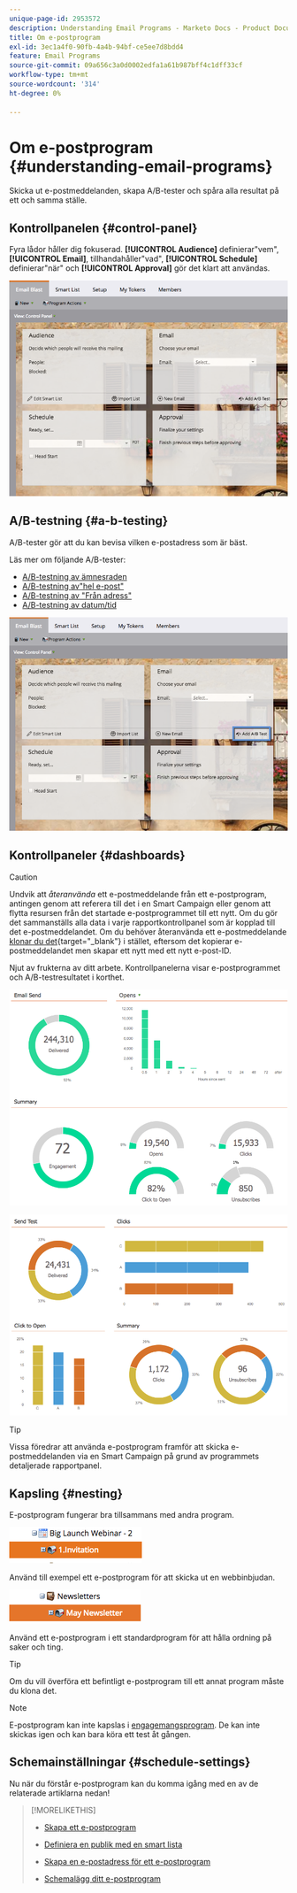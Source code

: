 ```yaml
---
unique-page-id: 2953572
description: Understanding Email Programs - Marketo Docs - Product Documentation
title: Om e-postprogram
exl-id: 3ec1a4f0-90fb-4a4b-94bf-ce5ee7d8bdd4
feature: Email Programs
source-git-commit: 09a656c3a0d0002edfa1a61b987bff4c1dff33cf
workflow-type: tm+mt
source-wordcount: '314'
ht-degree: 0%

---
```


# Om e-postprogram {#understanding-email-programs}

Skicka ut e-postmeddelanden, skapa A/B-tester och spåra alla resultat på ett och samma ställe.

## Kontrollpanelen {#control-panel}

Fyra lådor håller dig fokuserad. **[!UICONTROL Audience]** definierar&quot;vem&quot;, **[!UICONTROL Email]**, tillhandahåller&quot;vad&quot;, **[!UICONTROL Schedule]** definierar&quot;när&quot; och **[!UICONTROL Approval]** gör det klart att användas.

![](assets/emailprogram.png)

## A/B-testning {#a-b-testing}

A/B-tester gör att du kan bevisa vilken e-postadress som är bäst.

Läs mer om följande A/B-tester:

* [A/B-testning av ämnesraden](/help/marketo/product-docs/email-marketing/email-programs/email-program-actions/email-test-a-b-test/use-subject-line-a-b-testing.md)
* [A/B-testning av&quot;hel e-post&quot;](/help/marketo/product-docs/email-marketing/email-programs/email-program-actions/email-test-a-b-test/use-whole-email-a-b-testing.md)
* [A/B-testning av &quot;Från adress&quot;](/help/marketo/product-docs/email-marketing/email-programs/email-program-actions/email-test-a-b-test/use-from-address-a-b-testing.md)
* [A/B-testning av datum/tid](/help/marketo/product-docs/email-marketing/email-programs/email-program-actions/email-test-a-b-test/use-date-time-a-b-testing.md)

![](assets/abtesthighlight.png)

## Kontrollpaneler {#dashboards}

>[!CAUTION]
>
>Undvik att _återanvända_ ett e-postmeddelande från ett e-postprogram, antingen genom att referera till det i en Smart Campaign eller genom att flytta resursen från det startade e-postprogrammet till ett nytt. Om du gör det sammanställs alla data i varje rapportkontrollpanel som är kopplad till det e-postmeddelandet. Om du behöver återanvända ett e-postmeddelande [klonar du det](/help/marketo/product-docs/core-marketo-concepts/programs/working-with-programs/clone-an-asset-in-a-program.md){target="_blank"} i stället, eftersom det kopierar e-postmeddelandet men skapar ett nytt med ett nytt e-post-ID.

Njut av frukterna av ditt arbete. Kontrollpanelerna visar e-postprogrammet och A/B-testresultatet i korthet.

![](assets/image2015-4-27-11-3a38-3a41.png)

![](assets/image2015-4-27-11-3a38-3a27.png)

>[!TIP]
>
>Vissa föredrar att använda e-postprogram framför att skicka e-postmeddelanden via en Smart Campaign på grund av programmets detaljerade rapportpanel.

## Kapsling {#nesting}

E-postprogram fungerar bra tillsammans med andra program.

![](assets/image2015-4-27-11-3a49-3a22.png)

Använd till exempel ett e-postprogram för att skicka ut en webbinbjudan.

![](assets/image2015-4-27-12-3a20-3a40.png)

Använd ett e-postprogram i ett standardprogram för att hålla ordning på saker och ting.

>[!TIP]
>
>Om du vill överföra ett befintligt e-postprogram till ett annat program måste du klona det.

>[!NOTE]
>
>E-postprogram kan inte kapslas i [engagemangsprogram](/help/marketo/getting-started/quick-wins/drip-drip-nurture.md). De kan inte skickas igen och kan bara köra ett test åt gången.

## Schemainställningar {#schedule-settings}

Nu när du förstår e-postprogram kan du komma igång med en av de relaterade artiklarna nedan!

>[!MORELIKETHIS]
>
>* [Skapa ett e-postprogram](/help/marketo/product-docs/email-marketing/email-programs/creating-an-email-program/create-an-email-program.md)
>
>* [Definiera en publik med en smart lista](/help/marketo/product-docs/email-marketing/email-programs/managing-people-in-email-programs/define-an-audience-with-a-smart-list.md)
>* [Skapa en e-postadress för ett e-postprogram](/help/marketo/product-docs/email-marketing/email-programs/email-program-actions/create-an-email-for-an-email-program.md)
>* [Schemalägg ditt e-postprogram](/help/marketo/product-docs/email-marketing/email-programs/email-program-actions/schedule-your-email-program.md)
